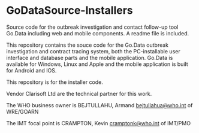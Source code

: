 # GoDataSource-Installers
Source code for the outbreak investigation and contact follow-up tool Go.Data including web and mobile components. A readme file is included.

This repository contains the souce code for the Go.Data outbreak investigation and contract tracing system, both the PC-installable user interface and database parts and the mobile application.  Go.Data is available for Windows, Linux and Apple and the mobile application is built for Android and IOS.

This repository is for the installer code.

Vendor Clarisoft Ltd are the technical partner for this work.

The WHO business owner is BEJTULLAHU, Armand <bejtullahua@who.int> of WRE/GOARN

The IMT focal point is CRAMPTON, Kevin <cramptonk@who.int> of IMT/PMO
